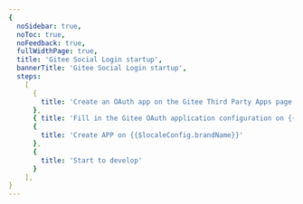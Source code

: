 ```yaml
---
{
  noSidebar: true,
  noToc: true,
  noFeedback: true,
  fullWidthPage: true,
  title: 'Gitee Social Login startup',
  bannerTitle: 'Gitee Social Login startup',
  steps:
    [
      {
        title: 'Create an OAuth app on the Gitee Third Party Apps page',
      },
      { title: 'Fill in the Gitee OAuth application configuration on {{$localeConfig.brandName}}' },
      {
        title: 'Create APP on {{$localeConfig.brandName}}'
      },
      {
        title: 'Start to develop'
      }
    ],
}
---
```


<IntegrationDetail backLink="/guides/connections/social"/>
